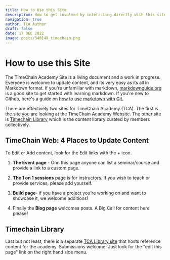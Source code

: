```yaml
---
title: How to Use this Site
description: How to get involved by interacting directly with this site. Anybody can edit!
navigation: true
author: TCA Author
draft: false
date: 17 DEC 2022
image: posts/340149_timechain.png
---
```


# How to use this Site

The TimeChain Academy Site is a living document and a work in progress. Everyone is welcome to update content, and its very easy as its all in Markdown format. If you're unfamiliar with markdown, [markdownguide.org](https://markdownguide.org) is a good site to get started with learning markdown. If you're new to Github, here's a guide on [how to use markdown with Git.](https://github.com/skills/communicate-using-markdown)

There are effectively two sites for TimeChain Academy (TCA). The first is the site you are looking at the TimeChain Academy Website. The other site is [Timechain Library](https://timechain-docs.vercel.app) which is the content library curated by members collectively. 

## TimeChain Web: 4 Places to Update Content

To Edit or Add content, look for the Edit links with the + icon. 

1. **The Event page** - Onn this page anyone can list a seminar/course and provide a link to a custom page. 

2. **The 1 on 1 sessions** page is for instructors. If you wish to teach or provide services, please add yourself.

3. **Build page**- if you have a project you're working on and want to showcase it, we welcome additions!

4. Finally the **Blog page** welcomes posts. A Big Call for content here please! 

## Timechain Library

Last but not least, there is a separate [TCA Library site](https://timechain-docs.vercel.app/) that hosts reference content for the academy. Submissions welcome! Just look for the "edit this page" link on the right hand side menu. 

